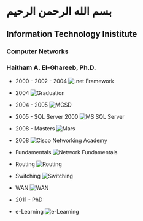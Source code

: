 # بسم الله الرحمن الرحيم

## Information Technology Inistitute

### Computer Networks

### Haitham A. El-Ghareeb, Ph.D.

- 2000 - 2002 - 2004
![.net Framework](https://github.com/helghareeb/courses/blob/master/computer_networks/ITI/intake_38/Day_01/img/001.png)

- 2004
![Graduation](https://github.com/helghareeb/courses/blob/master/computer_networks/ITI/intake_38/Day_01/img/002.png)

- 2004 - 2005
![MCSD](https://github.com/helghareeb/courses/blob/master/computer_networks/ITI/intake_38/Day_01/img/003.png)

- 2005 - SQL Server 2000
![MS SQL Server](https://github.com/helghareeb/courses/blob/master/computer_networks/ITI/intake_38/Day_01/img/004.png)

- 2008 - Masters
![Mars](https://github.com/helghareeb/courses/blob/master/computer_networks/ITI/intake_38/Day_01/img/001.png)

- 2008
![Cisco Networking Academy](https://github.com/helghareeb/courses/blob/master/computer_networks/ITI/intake_38/Day_01/img/006.png)

- Fundamentals
![Network Fundamentals](https://github.com/helghareeb/courses/blob/master/computer_networks/ITI/intake_38/Day_01/img/007.png)

- Routing
![Routing](https://github.com/helghareeb/courses/blob/master/computer_networks/ITI/intake_38/Day_01/img/008.png)

- Switching
![Switching](https://github.com/helghareeb/courses/blob/master/computer_networks/ITI/intake_38/Day_01/img/009.png)

- WAN
![WAN](https://github.com/helghareeb/courses/blob/master/computer_networks/ITI/intake_38/Day_01/img/010.png)

- 2011 - PhD

- e-Learning
![e-Learning](https://github.com/helghareeb/courses/blob/master/computer_networks/ITI/intake_38/Day_01/img/011.png)

